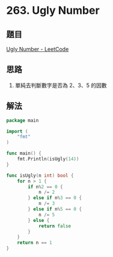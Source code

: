 # 263. Ugly Number

## 題目

[Ugly Number - LeetCode](https://leetcode.com/problems/ugly-number/)

## 思路

1. 單純去判斷數字是否為 2、3、5 的因數

## 解法

```go
package main

import (
	"fmt"
)

func main() {
	fmt.Println(isUgly(14))
}

func isUgly(n int) bool {
	for n > 1 {
		if n%2 == 0 {
			n /= 2
		} else if n%3 == 0 {
			n /= 3
		} else if n%5 == 0 {
			n /= 5
		} else {
			return false
		}
	}
	return n == 1
}
```
